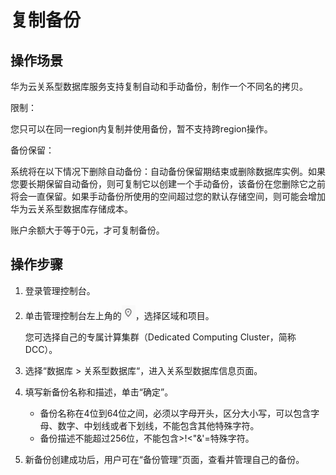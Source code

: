 # 复制备份<a name="TOPIC_0142028625"></a>

## 操作场景<a name="section4332314314536"></a>

华为云关系型数据库服务支持复制自动和手动备份，制作一个不同名的拷贝。

限制：

您只可以在同一region内复制并使用备份，暂不支持跨region操作。

备份保留：

系统将在以下情况下删除自动备份：自动备份保留期结束或删除数据库实例。如果您要长期保留自动备份，则可复制它以创建一个手动备份，该备份在您删除它之前将会一直保留。如果手动备份所使用的空间超过您的默认存储空间，则可能会增加华为云关系型数据库存储成本。

账户余额大于等于0元，才可复制备份。

## 操作步骤<a name="section56693485162629"></a>

1.  登录管理控制台。
2.  单击管理控制台左上角的![](figures/region.png)，选择区域和项目。

    您可选择自己的专属计算集群（Dedicated Computing Cluster，简称DCC）。

3.  选择“数据库  \>  关系型数据库“，进入关系型数据库信息页面。
4.  填写新备份名称和描述，单击“确定”。
    -   备份名称在4位到64位之间，必须以字母开头，区分大小写，可以包含字母、数字、中划线或者下划线，不能包含其他特殊字符。
    -   备份描述不能超过256位，不能包含\>!<"&'=特殊字符。

5.  新备份创建成功后，用户可在“备份管理”页面，查看并管理自己的备份。


